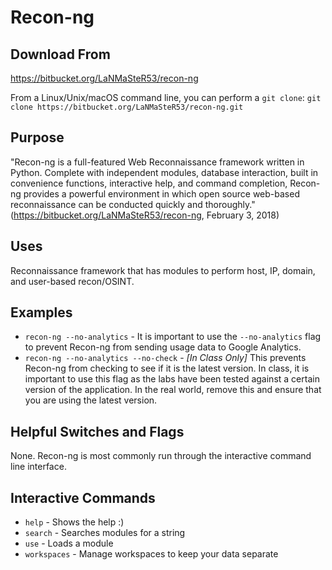 ﻿# Recon-ng

## Download From
https://bitbucket.org/LaNMaSteR53/recon-ng

From a Linux/Unix/macOS command line, you can perform a `git clone`:
`git clone https://bitbucket.org/LaNMaSteR53/recon-ng.git`

## Purpose
"Recon-ng is a full-featured Web Reconnaissance framework written in Python. Complete with independent modules, database interaction, built in convenience functions, interactive help, and command completion, Recon-ng provides a powerful environment in which open source web-based reconnaissance can be conducted quickly and thoroughly." (https://bitbucket.org/LaNMaSteR53/recon-ng, February 3, 2018)

## Uses
Reconnaissance framework that has modules to perform host, IP, domain, and user-based recon/OSINT.

## Examples
- `recon-ng --no-analytics` - It is important to use the `--no-analytics` flag to prevent Recon-ng from sending usage data to Google Analytics.
- `recon-ng --no-analytics --no-check` - *[In Class Only]* This prevents Recon-ng from checking to see if it is the latest version. In class, it is important to use this flag as the labs have been tested against a certain version of the application. In the real world, remove this and ensure that you are using the latest version.

## Helpful Switches and Flags
None. Recon-ng is most commonly run through the interactive command line interface.

## Interactive Commands
- `help` - Shows the help :)
- `search` - Searches modules for a string
- `use` - Loads a module
- `workspaces` - Manage workspaces to keep your data separate